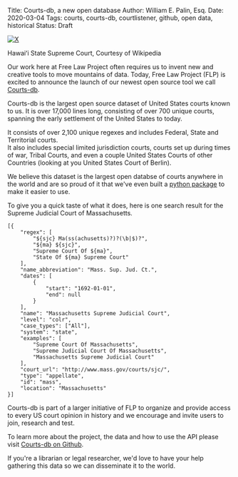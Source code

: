 Title: Courts-db, a new open database
Author: William E. Palin, Esq.
Date: 2020-03-04
Tags: courts, courts-db, courtlistener, github, open data, historical
Status: Draft

<div class="left-image">
    <a href="https://github.com/freelawproject/courts-db">
        <img src="{static}/images/Aliiolanihale.jpg"
             alt="X"
             title="Hawaiʻi State Supreme Court,"
             class="img-responsive border">
    </a>
    <p class="caption">Hawaiʻi State Supreme Court, Courtesy of Wikipedia</p>
</div>
<div class="clearfix"></div>
 

Our work here at Free Law Project often requires us to invent new and creative tools 
to move mountains of data.  Today, Free Law Project (FLP) is excited to announce the
launch of our newest open source tool we call [Courts-db][courts-db].  

Courts-db is the largest open source dataset of United States courts known to us. 
It is over 17,000 lines long, consisting of over 700 unique courts, 
spanning the early settlement of the United States to today.  

It consists of over 2,100 unique regexes and includes Federal, State and Territorial courts.  
It also includes special limited jurisdiction courts, courts set up during times of war, Tribal Courts, 
and even a couple United States Courts of other Countries (looking at you United States Court of Berlin).   

We believe this dataset is the largest open databse of courts anywhere in the world and are
 so proud of it that we've even built a [python package][pypi] to make it easier to use.  

To give you a quick taste of what it does, here is one search result 
for the Supreme Judicial Court of Massachusetts.

   
    [{
        "regex": [
            "${sjc} Ma(ss(achusetts)?)?(\b|$)?",
            "${ma} ${sjc}",
            "Supreme Court Of ${ma}",
            "State Of ${ma} Supreme Court"
        ],
        "name_abbreviation": "Mass. Sup. Jud. Ct.",
        "dates": [
            {
                "start": "1692-01-01",
                "end": null
            }
        ],
        "name": "Massachusetts Supreme Judicial Court",
        "level": "colr",
        "case_types": ["All"],
        "system": "state",
        "examples": [
            "Supreme Court Of Massachusetts",
            "Supreme Judicial Court Of Massachusetts",
            "Massachusetts Supreme Judicial Court"
        ],
        "court_url": "http://www.mass.gov/courts/sjc/",
        "type": "appellate",
        "id": "mass",
        "location": "Massachusetts"
    }]
     

Courts-db is part of a larger initiative of FLP to organize and provide access 
to every US court opinion in history and we encourage and invite users to join, research and test.

To learn more about the project, the data and how to use the API please visit [Courts-db on Github][courts-db].  

If you're a librarian or legal researcher, we'd love to have your help 
gathering this data so we can disseminate it to the world.

[courts-db]: https://github.com/freelawproject/courts-db
[pypi]: https://pypi.org/project/courts-db/
